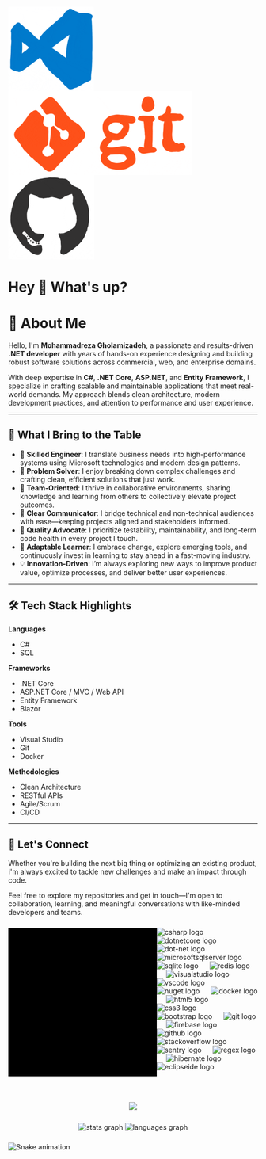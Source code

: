 <p align="left"></p>

###

<img align="left" height="170" src="https://raw.githubusercontent.com/MohammadRezaGholamizadeh/MohammadRezaGholamizadeh/main/Gifs/giphy8.gif"  />

###

<img align="left" height="170" src="https://raw.githubusercontent.com/MohammadRezaGholamizadeh/MohammadRezaGholamizadeh/main/Gifs/giphy9.gif"  />

###

<img align="left" height="170" src="https://raw.githubusercontent.com/MohammadRezaGholamizadeh/MohammadRezaGholamizadeh/main/Gifs/giphy3.gif"  />

###

<br clear="both">

<h1 align="left">Hey 👋 What's up?</h1>

###

# 👋 About Me

Hello, I'm **Mohammadreza Gholamizadeh**, a passionate and results-driven **.NET developer** with years of hands-on experience designing and building robust software solutions across commercial, web, and enterprise domains.

With deep expertise in **C#**, **.NET Core**, **ASP.NET**, and **Entity Framework**, I specialize in crafting scalable and maintainable applications that meet real-world demands. My approach blends clean architecture, modern development practices, and attention to performance and user experience.

---

## 🚀 What I Bring to the Table

- 🔧 **Skilled Engineer**: I translate business needs into high-performance systems using Microsoft technologies and modern design patterns.
- 🧠 **Problem Solver**: I enjoy breaking down complex challenges and crafting clean, efficient solutions that just work.
- 👥 **Team-Oriented**: I thrive in collaborative environments, sharing knowledge and learning from others to collectively elevate project outcomes.
- 💬 **Clear Communicator**: I bridge technical and non-technical audiences with ease—keeping projects aligned and stakeholders informed.
- 🧪 **Quality Advocate**: I prioritize testability, maintainability, and long-term code health in every project I touch.
- 🧭 **Adaptable Learner**: I embrace change, explore emerging tools, and continuously invest in learning to stay ahead in a fast-moving industry.
- 💡 **Innovation-Driven**: I’m always exploring new ways to improve product value, optimize processes, and deliver better user experiences.

---

## 🛠 Tech Stack Highlights

**Languages**  
- C#  
- SQL

**Frameworks**  
- .NET Core  
- ASP.NET Core / MVC / Web API  
- Entity Framework  
- Blazor  

**Tools**  
- Visual Studio  
- Git  
- Docker 

**Methodologies**  
- Clean Architecture  
- RESTful APIs  
- Agile/Scrum  
- CI/CD  

---

## 🌱 Let's Connect

Whether you're building the next big thing or optimizing an existing product, I'm always excited to tackle new challenges and make an impact through code.

Feel free to explore my repositories and get in touch—I'm open to collaboration, learning, and meaningful conversations with like-minded developers and teams.


###

<img align="left" height="300" src="https://raw.githubusercontent.com/MohammadRezaGholamizadeh/MohammadRezaGholamizadeh/main/Gifs/giphy5.gif"  />

###

<div align="left">
  <img src="https://cdn.jsdelivr.net/gh/devicons/devicon/icons/csharp/csharp-original.svg" height="50" alt="csharp logo"  />
  <img width="15" />
  <img src="https://cdn.jsdelivr.net/gh/devicons/devicon/icons/dotnetcore/dotnetcore-original.svg" height="50" alt="dotnetcore logo"  />
  <img width="15" />
  <img src="https://cdn.jsdelivr.net/gh/devicons/devicon/icons/dot-net/dot-net-original.svg" height="50" alt="dot-net logo"  />
  <img width="15" />
  <img src="https://cdn.jsdelivr.net/gh/devicons/devicon/icons/microsoftsqlserver/microsoftsqlserver-plain.svg" height="50" alt="microsoftsqlserver logo"  />
  <img width="15" />
  <img src="https://cdn.jsdelivr.net/gh/devicons/devicon/icons/sqlite/sqlite-original.svg" height="50" alt="sqlite logo"  />
  <img width="15" />
  <img src="https://skillicons.dev/icons?i=redis" height="50" alt="redis logo"  />
  <img width="15" />
  <img src="https://skillicons.dev/icons?i=visualstudio" height="50" alt="visualstudio logo"  />
  <img width="15" />
  <img src="https://cdn.jsdelivr.net/gh/devicons/devicon/icons/vscode/vscode-original.svg" height="50" alt="vscode logo"  />
  <img width="15" />
  <img src="https://cdn.jsdelivr.net/gh/devicons/devicon/icons/nuget/nuget-original.svg" height="50" alt="nuget logo"  />
  <img width="15" />
  <img src="https://cdn.jsdelivr.net/gh/devicons/devicon/icons/docker/docker-original.svg" height="50" alt="docker logo"  />
  <img width="15" />
  <img src="https://cdn.jsdelivr.net/gh/devicons/devicon/icons/html5/html5-original.svg" height="50" alt="html5 logo"  />
  <img width="15" />
  <img src="https://cdn.jsdelivr.net/gh/devicons/devicon/icons/css3/css3-original.svg" height="50" alt="css3 logo"  />
  <img width="15" />
  <img src="https://cdn.jsdelivr.net/gh/devicons/devicon/icons/bootstrap/bootstrap-original.svg" height="50" alt="bootstrap logo"  />
  <img width="15" />
  <img src="https://cdn.jsdelivr.net/gh/devicons/devicon/icons/git/git-original.svg" height="50" alt="git logo"  />
  <img width="15" />
  <img src="https://cdn.jsdelivr.net/gh/devicons/devicon/icons/firebase/firebase-plain.svg" height="50" alt="firebase logo"  />
  <img width="15" />
  <img src="https://cdn.jsdelivr.net/gh/devicons/devicon/icons/github/github-original.svg" height="50" alt="github logo"  />
  <img width="15" />
  <img src="https://skillicons.dev/icons?i=stackoverflow" height="50" alt="stackoverflow logo"  />
  <img width="15" />
  <img src="https://skillicons.dev/icons?i=sentry" height="50" alt="sentry logo"  />
  <img width="15" />
  <img src="https://skillicons.dev/icons?i=regex" height="50" alt="regex logo"  />
  <img width="15" />
  <img src="https://skillicons.dev/icons?i=hibernate" height="50" alt="hibernate logo"  />
  <img width="15" />
  <img src="https://skillicons.dev/icons?i=eclipse" height="50" alt="eclipseide logo"  />
  <img width="15" />
</div>

###

<br clear="both">

<p align="left"></p>

###
<div align="center">
  <img src="https://profile-counter.glitch.me/MohammadRezaGholamizadeh/count.svg?"  />
</div>

###
<div align="center">
  <img src="https://github-readme-stats.vercel.app/api?username=MohammadRezaGholamizadeh&hide_title=false&hide_rank=false&show_icons=true&include_all_commits=true&count_private=true&disable_animations=false&theme=dracula&locale=en&hide_border=false&order=1" height="150" alt="stats graph"  />
  <img src="https://github-readme-stats.vercel.app/api/top-langs?username=MohammadRezaGholamizadeh&locale=en&hide_title=false&layout=compact&card_width=320&langs_count=5&theme=dracula&hide_border=false&order=2" height="150" alt="languages graph"  />
</div>

###

<img src="https://profile-readme-generator.com/assets/snake.svg" alt="Snake animation" />

###
